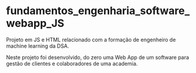 # fundamentos_engenharia_software_webapp_JS
 
 Projeto em JS e HTML relacionado com a formação de engenheiro de machine learning da DSA. 
 
 Neste projeto foi desenvolvido, do zero uma Web App de um software para gestão de clientes e colaboradores de uma academia.
